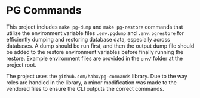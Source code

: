 # PG Commands

This project includes `make pg-dump` and `make pg-restore` commands that utilize the environment variable files `.env.pgdump` and `.env.pgrestore` for efficiently dumping and restoring database data, especially across databases. A dump should be run first, and then the output dump file should be added to the restore environment variables before finally running the restore.  Example environment files are provided in the `env/` folder at the project root.

The project uses the `github.com/habx/pg-commands` library. Due to the way roles are handled in the library, a minor modification was made to the vendored files to ensure the CLI outputs the correct commands.